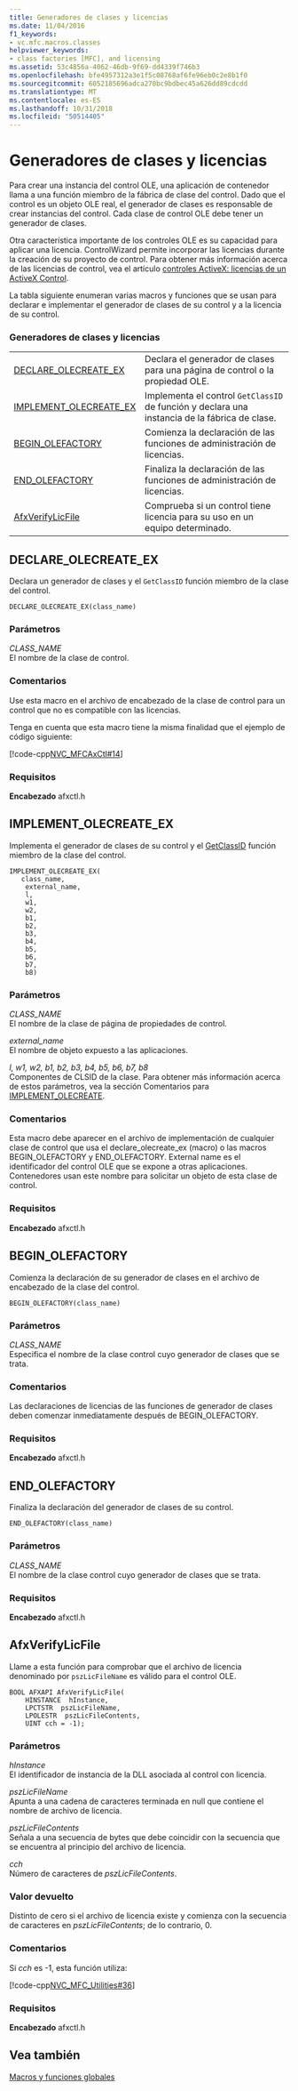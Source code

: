 ```yaml
---
title: Generadores de clases y licencias
ms.date: 11/04/2016
f1_keywords:
- vc.mfc.macros.classes
helpviewer_keywords:
- class factories [MFC], and licensing
ms.assetid: 53c4856a-4062-46db-9f69-dd4339f746b3
ms.openlocfilehash: bfe4957312a3e1f5c08768af6fe96eb0c2e8b1f0
ms.sourcegitcommit: 6052185696adca270bc9bdbec45a626dd89cdcdd
ms.translationtype: MT
ms.contentlocale: es-ES
ms.lasthandoff: 10/31/2018
ms.locfileid: "50514405"
---
```

# <a name="class-factories-and-licensing"></a>Generadores de clases y licencias

Para crear una instancia del control OLE, una aplicación de contenedor llama a una función miembro de la fábrica de clase del control. Dado que el control es un objeto OLE real, el generador de clases es responsable de crear instancias del control. Cada clase de control OLE debe tener un generador de clases.

Otra característica importante de los controles OLE es su capacidad para aplicar una licencia. ControlWizard permite incorporar las licencias durante la creación de su proyecto de control. Para obtener más información acerca de las licencias de control, vea el artículo [controles ActiveX: licencias de un ActiveX Control](../../mfc/mfc-activex-controls-licensing-an-activex-control.md).

La tabla siguiente enumeran varias macros y funciones que se usan para declarar e implementar el generador de clases de su control y a la licencia de su control.

### <a name="class-factories-and-licensing"></a>Generadores de clases y licencias

|||
|-|-|
|[DECLARE_OLECREATE_EX](#declare_olecreate_ex)|Declara el generador de clases para una página de control o la propiedad OLE.|
|[IMPLEMENT_OLECREATE_EX](#implement_olecreate_ex)|Implementa el control `GetClassID` de función y declara una instancia de la fábrica de clase.|
|[BEGIN_OLEFACTORY](#begin_olefactory)|Comienza la declaración de las funciones de administración de licencias.|
|[END_OLEFACTORY](#end_olefactory)|Finaliza la declaración de las funciones de administración de licencias.|
|[AfxVerifyLicFile](#afxverifylicfile)|Comprueba si un control tiene licencia para su uso en un equipo determinado.|

##  <a name="declare_olecreate_ex"></a>  DECLARE_OLECREATE_EX

Declara un generador de clases y el `GetClassID` función miembro de la clase del control.

```
DECLARE_OLECREATE_EX(class_name)
```

### <a name="parameters"></a>Parámetros

*CLASS_NAME*<br/>
El nombre de la clase de control.

### <a name="remarks"></a>Comentarios

Use esta macro en el archivo de encabezado de la clase de control para un control que no es compatible con las licencias.

Tenga en cuenta que esta macro tiene la misma finalidad que el ejemplo de código siguiente:

[!code-cpp[NVC_MFCAxCtl#14](../../mfc/reference/codesnippet/cpp/class-factories-and-licensing_1.h)]

### <a name="requirements"></a>Requisitos

  **Encabezado** afxctl.h

##  <a name="implement_olecreate_ex"></a>  IMPLEMENT_OLECREATE_EX

Implementa el generador de clases de su control y el [GetClassID](../../mfc/reference/colecontrol-class.md#getclassid) función miembro de la clase del control.

```
IMPLEMENT_OLECREATE_EX(
   class_name,
    external_name,
    l,
    w1,
    w2,
    b1,
    b2,
    b3,
    b4,
    b5,
    b6,
    b7,
    b8)
```

### <a name="parameters"></a>Parámetros

*CLASS_NAME*<br/>
El nombre de la clase de página de propiedades de control.

*external_name*<br/>
El nombre de objeto expuesto a las aplicaciones.

*l, w1, w2, b1, b2, b3, b4, b5, b6, b7, b8*<br/>
Componentes de CLSID de la clase. Para obtener más información acerca de estos parámetros, vea la sección Comentarios para [IMPLEMENT_OLECREATE](run-time-object-model-services.md#implement_olecreate).

### <a name="remarks"></a>Comentarios

Esta macro debe aparecer en el archivo de implementación de cualquier clase de control que usa el declare_olecreate_ex (macro) o las macros BEGIN_OLEFACTORY y END_OLEFACTORY. External name es el identificador del control OLE que se expone a otras aplicaciones. Contenedores usan este nombre para solicitar un objeto de esta clase de control.

### <a name="requirements"></a>Requisitos

  **Encabezado** afxctl.h

##  <a name="begin_olefactory"></a>  BEGIN_OLEFACTORY

Comienza la declaración de su generador de clases en el archivo de encabezado de la clase del control.

```
BEGIN_OLEFACTORY(class_name)
```

### <a name="parameters"></a>Parámetros

*CLASS_NAME*<br/>
Especifica el nombre de la clase control cuyo generador de clases que se trata.

### <a name="remarks"></a>Comentarios

Las declaraciones de licencias de las funciones de generador de clases deben comenzar inmediatamente después de BEGIN_OLEFACTORY.

### <a name="requirements"></a>Requisitos

  **Encabezado** afxctl.h

##  <a name="end_olefactory"></a>  END_OLEFACTORY

Finaliza la declaración del generador de clases de su control.

```
END_OLEFACTORY(class_name)
```

### <a name="parameters"></a>Parámetros

*CLASS_NAME*<br/>
El nombre de la clase control cuyo generador de clases que se trata.

### <a name="requirements"></a>Requisitos

  **Encabezado** afxctl.h

##  <a name="afxverifylicfile"></a>  AfxVerifyLicFile

Llame a esta función para comprobar que el archivo de licencia denominado por `pszLicFileName` es válido para el control OLE.

```
BOOL AFXAPI AfxVerifyLicFile(
    HINSTANCE  hInstance,
    LPCTSTR  pszLicFileName,
    LPOLESTR  pszLicFileContents,
    UINT cch = -1);
```

### <a name="parameters"></a>Parámetros

*hInstance*<br/>
El identificador de instancia de la DLL asociada al control con licencia.

*pszLicFileName*<br/>
Apunta a una cadena de caracteres terminada en null que contiene el nombre de archivo de licencia.

*pszLicFileContents*<br/>
Señala a una secuencia de bytes que debe coincidir con la secuencia que se encuentra al principio del archivo de licencia.

*cch*<br/>
Número de caracteres de *pszLicFileContents*.

### <a name="return-value"></a>Valor devuelto

Distinto de cero si el archivo de licencia existe y comienza con la secuencia de caracteres en *pszLicFileContents*; de lo contrario, 0.

### <a name="remarks"></a>Comentarios

Si *cch* es -1, esta función utiliza:

[!code-cpp[NVC_MFC_Utilities#36](../../mfc/codesnippet/cpp/class-factories-and-licensing_2.cpp)]

### <a name="requirements"></a>Requisitos

  **Encabezado** afxctl.h

## <a name="see-also"></a>Vea también

[Macros y funciones globales](../../mfc/reference/mfc-macros-and-globals.md)

